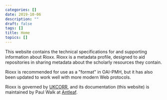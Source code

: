 ```yaml
---
categories: []
date: 2019-10-06
description: ""
draft: false
tags: []
title: Home
topics: []
---
```


This website contains the technical specifications for and supporting information about Rioxx. Rioxx is a metadata profile, designed to aid repositories in sharing metadata about the scholarly resources they contain.

Rioxx is recommended for use as a "format" in OAI-PMH, but it has also been updated to work well with more modern Web protocols.

Rioxx is governed by [UKCORR](https://www.ukcorr.org), and its documentation (this website) is maintained by Paul Walk at [Antleaf](http://www.antleaf.com).


